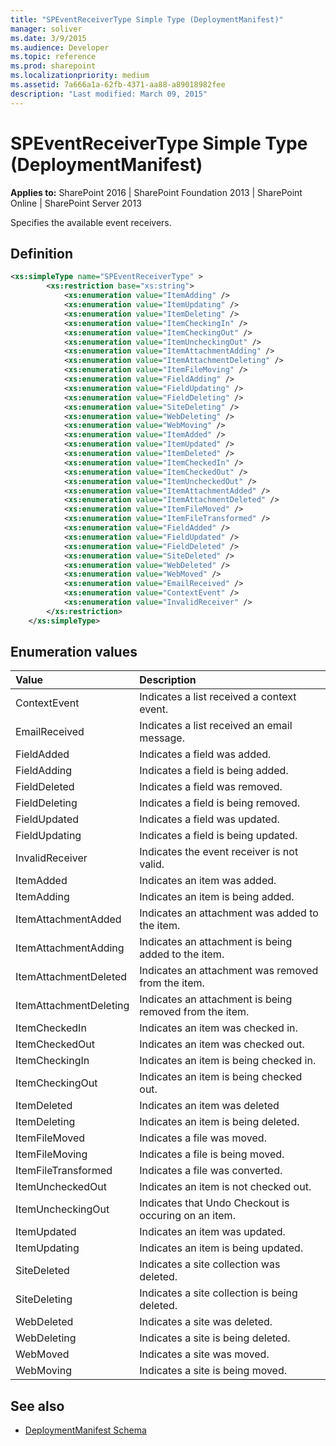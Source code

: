 ```yaml
---
title: "SPEventReceiverType Simple Type (DeploymentManifest)"
manager: soliver
ms.date: 3/9/2015
ms.audience: Developer
ms.topic: reference
ms.prod: sharepoint
ms.localizationpriority: medium
ms.assetid: 7a666a1a-62fb-4371-aa88-a89018982fee
description: "Last modified: March 09, 2015"
---
```


# SPEventReceiverType Simple Type (DeploymentManifest)

**Applies to:** SharePoint 2016 | SharePoint Foundation 2013 | SharePoint Online | SharePoint Server 2013 
  
Specifies the available event receivers.

## Definition

```XML
<xs:simpleType name="SPEventReceiverType" >
        <xs:restriction base="xs:string">
            <xs:enumeration value="ItemAdding" />
            <xs:enumeration value="ItemUpdating" />
            <xs:enumeration value="ItemDeleting" />
            <xs:enumeration value="ItemCheckingIn" />
            <xs:enumeration value="ItemCheckingOut" />
            <xs:enumeration value="ItemUncheckingOut" />
            <xs:enumeration value="ItemAttachmentAdding" />
            <xs:enumeration value="ItemAttachmentDeleting" />
            <xs:enumeration value="ItemFileMoving" />
            <xs:enumeration value="FieldAdding" />
            <xs:enumeration value="FieldUpdating" />
            <xs:enumeration value="FieldDeleting" />
            <xs:enumeration value="SiteDeleting" />
            <xs:enumeration value="WebDeleting" />
            <xs:enumeration value="WebMoving" />
            <xs:enumeration value="ItemAdded" />
            <xs:enumeration value="ItemUpdated" />
            <xs:enumeration value="ItemDeleted" />
            <xs:enumeration value="ItemCheckedIn" />
            <xs:enumeration value="ItemCheckedOut" />
            <xs:enumeration value="ItemUncheckedOut" />
            <xs:enumeration value="ItemAttachmentAdded" />
            <xs:enumeration value="ItemAttachmentDeleted" />
            <xs:enumeration value="ItemFileMoved" />
            <xs:enumeration value="ItemFileTransformed" />
            <xs:enumeration value="FieldAdded" />
            <xs:enumeration value="FieldUpdated" />
            <xs:enumeration value="FieldDeleted" />
            <xs:enumeration value="SiteDeleted" />
            <xs:enumeration value="WebDeleted" />
            <xs:enumeration value="WebMoved" />
            <xs:enumeration value="EmailReceived" />
            <xs:enumeration value="ContextEvent" />
            <xs:enumeration value="InvalidReceiver" />
        </xs:restriction>
    </xs:simpleType>

```

## Enumeration values

|**Value**|**Description**|
|:-----|:-----|
|ContextEvent  <br/> |Indicates a list received a context event.  <br/> |
|EmailReceived  <br/> |Indicates a list received an email message.  <br/> |
|FieldAdded  <br/> |Indicates a field was added.  <br/> |
|FieldAdding  <br/> |Indicates a field is being added.  <br/> |
|FieldDeleted  <br/> |Indicates a field was removed.  <br/> |
|FieldDeleting  <br/> |Indicates a field is being removed.  <br/> |
|FieldUpdated  <br/> |Indicates a field was updated.  <br/> |
|FieldUpdating  <br/> |Indicates a field is being updated.  <br/> |
|InvalidReceiver  <br/> |Indicates the event receiver is not valid.  <br/> |
|ItemAdded  <br/> |Indicates an item was added.  <br/> |
|ItemAdding  <br/> |Indicates an item is being added.  <br/> |
|ItemAttachmentAdded  <br/> |Indicates an attachment was added to the item.  <br/> |
|ItemAttachmentAdding  <br/> |Indicates an attachment is being added to the item.  <br/> |
|ItemAttachmentDeleted  <br/> |Indicates an attachment was removed from the item.  <br/> |
|ItemAttachmentDeleting  <br/> |Indicates an attachment is being removed from the item.  <br/> |
|ItemCheckedIn  <br/> |Indicates an item was checked in.  <br/> |
|ItemCheckedOut  <br/> |Indicates an item was checked out.  <br/> |
|ItemCheckingIn  <br/> |Indicates an item is being checked in.  <br/> |
|ItemCheckingOut  <br/> |Indicates an item is being checked out.  <br/> |
|ItemDeleted  <br/> |Indicates an item was deleted  <br/> |
|ItemDeleting  <br/> |Indicates an item is being deleted.  <br/> |
|ItemFileMoved  <br/> |Indicates a file was moved.  <br/> |
|ItemFileMoving  <br/> |Indicates a file is being moved.  <br/> |
|ItemFileTransformed  <br/> |Indicates a file was converted.  <br/> |
|ItemUncheckedOut  <br/> |Indicates an item is not checked out.  <br/> |
|ItemUncheckingOut  <br/> |Indicates that Undo Checkout is occuring on an item.  <br/> |
|ItemUpdated  <br/> |Indicates an item was updated.  <br/> |
|ItemUpdating  <br/> |Indicates an item is being updated.  <br/> |
|SiteDeleted  <br/> |Indicates a site collection was deleted.  <br/> |
|SiteDeleting  <br/> |Indicates a site collection is being deleted.  <br/> |
|WebDeleted  <br/> |Indicates a site was deleted.  <br/> |
|WebDeleting  <br/> |Indicates a site is being deleted.  <br/> |
|WebMoved  <br/> |Indicates a site was moved.  <br/> |
|WebMoving  <br/> |Indicates a site is being moved.  <br/> |
   
## See also

- [DeploymentManifest Schema](deploymentmanifest-schema.md)

